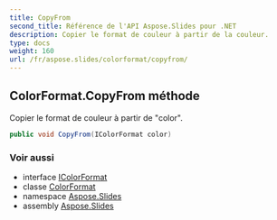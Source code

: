 ```yaml
---
title: CopyFrom
second_title: Référence de l'API Aspose.Slides pour .NET
description: Copier le format de couleur à partir de la couleur.
type: docs
weight: 160
url: /fr/aspose.slides/colorformat/copyfrom/
---
```


## ColorFormat.CopyFrom méthode

Copier le format de couleur à partir de "color".

```csharp
public void CopyFrom(IColorFormat color)
```

### Voir aussi

* interface [IColorFormat](../../icolorformat)
* classe [ColorFormat](../../colorformat)
* namespace [Aspose.Slides](../../colorformat)
* assembly [Aspose.Slides](../../../)

<!-- NE PAS ÉDITER : généré par xmldocmd pour Aspose.Slides.dll -->